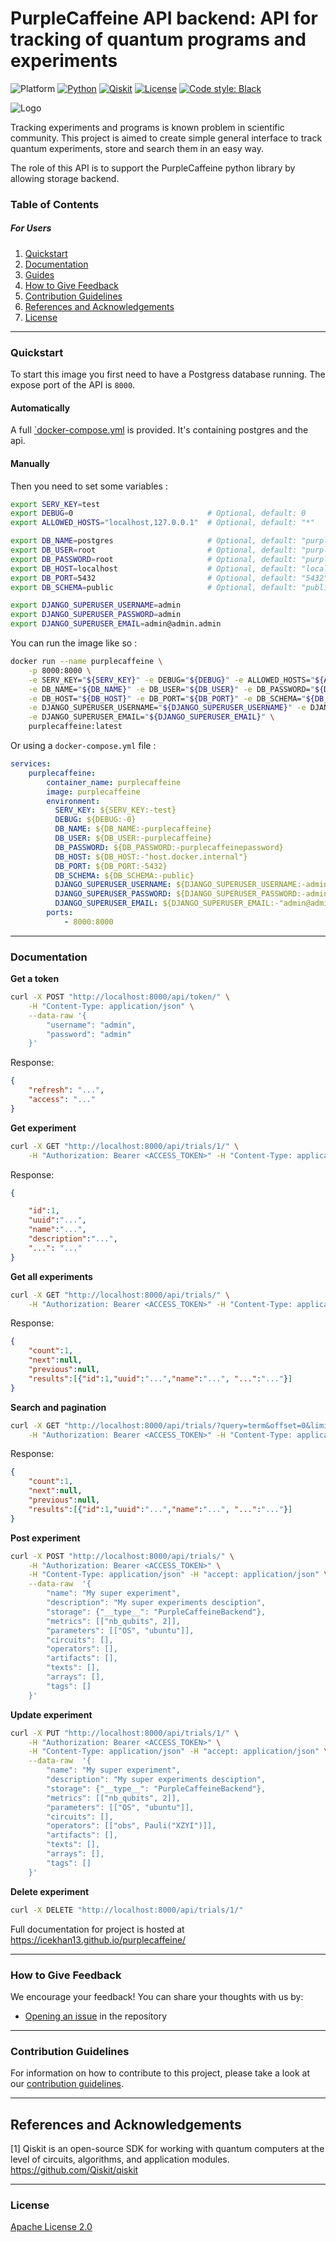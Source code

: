 PurpleCaffeine API backend: API for tracking of quantum programs and experiments
============================================================


![Platform](https://img.shields.io/badge/Platform-Linux%20%7C%20macOS%20%7C%20Windows-informational)
[![Python](https://img.shields.io/badge/Python-3.10-informational)](https://www.python.org/)
[![Qiskit](https://img.shields.io/badge/Qiskit-%E2%89%A5%201.0.0-6133BD)](https://github.com/Qiskit/qiskit)
[![License](https://img.shields.io/github/license/qiskit-community/quantum-prototype-template?label=License)](https://github.com/IceKhan13/purplecaffeine/blob/main/LICENSE)
[![Code style: Black](https://img.shields.io/badge/Code%20style-Black-000.svg)](https://github.com/psf/black)

![Logo](https://raw.githubusercontent.com/IceKhan13/purplecaffeine/main/docs/images/readme_logo.png)

Tracking experiments and programs is known problem in scientific community.
This project is aimed to create simple general interface to track quantum experiments, store and search them in an easy way.

The role of this API is to support the PurpleCaffeine python library by allowing storage backend.

### Table of Contents

##### For Users

1. [Quickstart](#quickstart)
2. [Documentation](#documentation)
3. [Guides](https://github.com/IceKhan13/purplecaffeine/tree/main/docs/guides)
4. [How to Give Feedback](#how-to-give-feedback)
5. [Contribution Guidelines](#contribution-guidelines)
6. [References and Acknowledgements](#references-and-acknowledgements)
7. [License](#license)


----------------------------------------------------------------------------------------------------

### Quickstart

To start this image you first need to have a Postgress database running.
The expose port of the API is `8000`.

#### Automatically

A full [`docker-compose.yml](../docker-compose.yml) is provided. It's containing postgres and the api.

#### Manually

Then you need to set some variables :

```bash
export SERV_KEY=test
export DEBUG=0                              # Optional, default: 0
export ALLOWED_HOSTS="localhost,127.0.0.1"  # Optional, default: "*"

export DB_NAME=postgres                     # Optional, default: "purplecaffeine"
export DB_USER=root                         # Optional, default: "purplecaffeine"
export DB_PASSWORD=root                     # Optional, default: "purplecaffeinepassword"
export DB_HOST=localhost                    # Optional, default: "localhost"
export DB_PORT=5432                         # Optional, default: "5432"
export DB_SCHEMA=public                     # Optional, default: "public"

export DJANGO_SUPERUSER_USERNAME=admin
export DJANGO_SUPERUSER_PASSWORD=admin
export DJANGO_SUPERUSER_EMAIL=admin@admin.admin
```

You can run the image like so :

```bash
docker run --name purplecaffeine \
    -p 8000:8000 \
    -e SERV_KEY="${SERV_KEY}" -e DEBUG="${DEBUG}" -e ALLOWED_HOSTS="${ALLOWED_HOSTS}" \
    -e DB_NAME="${DB_NAME}" -e DB_USER="${DB_USER}" -e DB_PASSWORD="${DB_PASSWORD}" \
    -e DB_HOST="${DB_HOST}" -e DB_PORT="${DB_PORT}" -e DB_SCHEMA="${DB_SCHEMA}" \
    -e DJANGO_SUPERUSER_USERNAME="${DJANGO_SUPERUSER_USERNAME}" -e DJANGO_SUPERUSER_PASSWORD="${DJANGO_SUPERUSER_PASSWORD}" \
    -e DJANGO_SUPERUSER_EMAIL="${DJANGO_SUPERUSER_EMAIL}" \
    purplecaffeine:latest
```

Or using a `docker-compose.yml` file :

```yml
services:
    purplecaffeine:
        container_name: purplecaffeine
        image: purplecaffeine
        environment:
          SERV_KEY: ${SERV_KEY:-test}
          DEBUG: ${DEBUG:-0}
          DB_NAME: ${DB_NAME:-purplecaffeine}
          DB_USER: ${DB_USER:-purplecaffeine}
          DB_PASSWORD: ${DB_PASSWORD:-purplecaffeinepassword}
          DB_HOST: ${DB_HOST:-"host.docker.internal"}
          DB_PORT: ${DB_PORT:-5432}
          DB_SCHEMA: ${DB_SCHEMA:-public}
          DJANGO_SUPERUSER_USERNAME: ${DJANGO_SUPERUSER_USERNAME:-admin}
          DJANGO_SUPERUSER_PASSWORD: ${DJANGO_SUPERUSER_PASSWORD:-admin}
          DJANGO_SUPERUSER_EMAIL: ${DJANGO_SUPERUSER_EMAIL:-"admin@admin.admin"}
        ports:
            - 8000:8000
```


----------------------------------------------------------------------------------------------------

### Documentation

**Get a token**

```bash
curl -X POST "http://localhost:8000/api/token/" \
    -H "Content-Type: application/json" \
    --data-raw '{
        "username": "admin",
        "password": "admin"
    }'
```

Response:
```json
{
    "refresh": "...",
    "access": "..."
}
```

**Get experiment**

```bash
curl -X GET "http://localhost:8000/api/trials/1/" \
    -H "Authorization: Bearer <ACCESS_TOKEN>" -H "Content-Type: application/json"
```

Response:
```json
{

    "id":1,
    "uuid":"...",
    "name":"...",
    "description":"...",
    "...": "..."
}
```

**Get all experiments**

```bash
curl -X GET "http://localhost:8000/api/trials/" \
    -H "Authorization: Bearer <ACCESS_TOKEN>" -H "Content-Type: application/json"
```

Response:
```json
{
    "count":1,
    "next":null,
    "previous":null,
    "results":[{"id":1,"uuid":"...","name":"...", "...":"..."}]
}
```

**Search and pagination**

```bash
curl -X GET "http://localhost:8000/api/trials/?query=term&offset=0&limit=20" \
    -H "Authorization: Bearer <ACCESS_TOKEN>" -H "Content-Type: application/json"
```

Response:
```json
{
    "count":1,
    "next":null,
    "previous":null,
    "results":[{"id":1,"uuid":"...","name":"...", "...":"..."}]
}
```

**Post experiment**

```bash
curl -X POST "http://localhost:8000/api/trials/" \
    -H "Authorization: Bearer <ACCESS_TOKEN>" \
    -H "Content-Type: application/json" -H "accept: application/json" \
    --data-raw  '{
        "name": "My super experiment",
        "description": "My super experiments desciption",
        "storage": {"__type__": "PurpleCaffeineBackend"},
        "metrics": [["nb_qubits", 2]],
        "parameters": [["OS", "ubuntu"]],
        "circuits": [],
        "operators": [],
        "artifacts": [],
        "texts": [],
        "arrays": [],
        "tags": []
    }'
```

**Update experiment**

```bash
curl -X PUT "http://localhost:8000/api/trials/1/" \
    -H "Authorization: Bearer <ACCESS_TOKEN>" \
    -H "Content-Type: application/json" -H "accept: application/json" \
    --data-raw  '{
        "name": "My super experiment",
        "description": "My super experiments desciption",
        "storage": {"__type__": "PurpleCaffeineBackend"},
        "metrics": [["nb_qubits", 2]],
        "parameters": [["OS", "ubuntu"]],
        "circuits": [],
        "operators": [["obs", Pauli("XZYI")]],
        "artifacts": [],
        "texts": [],
        "arrays": [],
        "tags": []
    }'
```

**Delete experiment**

```bash
curl -X DELETE "http://localhost:8000/api/trials/1/"
```

Full documentation for project is hosted at https://icekhan13.github.io/purplecaffeine/


----------------------------------------------------------------------------------------------------

### How to Give Feedback

We encourage your feedback! You can share your thoughts with us by:
- [Opening an issue](https://github.com/IceKhan13/purplecaffeine/issues) in the repository


----------------------------------------------------------------------------------------------------


### Contribution Guidelines

For information on how to contribute to this project, please take a look at our [contribution guidelines](https://github.com/IceKhan13/purplecaffeine/blob/main/CONTRIBUTING.md).



----------------------------------------------------------------------------------------------------


## References and Acknowledgements
[1] Qiskit is an open-source SDK for working with quantum computers at the level of circuits, algorithms, and application modules. \
    https://github.com/Qiskit/qiskit


----------------------------------------------------------------------------------------------------

### License
[Apache License 2.0](../LICENSE)
